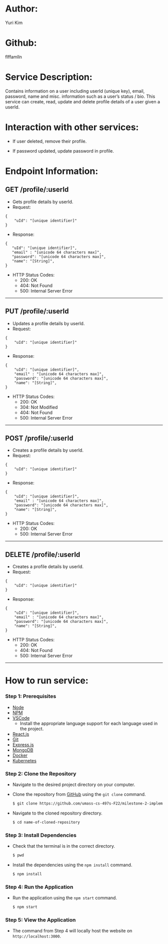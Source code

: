 # Author: 
Yuri Kim

# Github: 
flffamlln

# Service Description: 

Contains information on a user including userId (unique key), email, password, name and misc. information such as a user’s status / bio. This service can create, read, update and delete profile details of a user given a userId.

# Interaction with other services: 

- If user deleted, remove their profile.

- If password updated, update password in profile.

# Endpoint Information:

## GET /profile/:userId

- Gets profile details by userId.
- Request: 
```
{
	"uId": "[unique identifier]"
}
 ```
 - Response:
 ```
{
    "uId": "[unique identifier]",
    "email" : "[unicode 64 characters max]",
    "password": "[unicode 64 characters max]",
    "name": "[String]",
}
 ```
 - HTTP Status Codes:   
    - 200: OK
    - 404: Not Found
    - 500: Internal Server Error

---
## PUT /profile/:userId

- Updates a profile details by userId.
- Request: 
```
{
	"uId": "[unique identifier]"
}
```
- Response:
```
{
    "uId": "[unique identifier]",
    "email" : "[unicode 64 characters max]",
    "password": "[unicode 64 characters max]",
    "name": "[String]",
}
```
- HTTP Status Codes: 
    - 200: OK
    - 304: Not Modified
    - 404: Not Found
    - 500: Internal Server Error
---
## POST /profile/:userId

- Creates a profile details by userId.
- Request:
```
{
	"uId": "[unique identifier]"
}
```
- Response:
```
{
    "uId": "[unique identifier]",
    "email" : "[unicode 64 characters max]",
    "password": "[unicode 64 characters max]",
    "name": "[String]",
}
```
- HTTP Status Codes:
    - 200: OK
    - 500: Internal Server Error
---
## DELETE /profile/:userId

- Creates a profile details by userId.
- Request:
```
{
	"uId": "[unique identifier]"
}
```
- Response:
```
{
    "uId": "[unique identifier]",
    "email" : "[unicode 64 characters max]",
    "password": "[unicode 64 characters max]",
    "name": "[String]",
}
```
- HTTP Status Codes: 
    - 200: OK
    - 404: Not Found
    - 500: Internal Server Error
---
# How to run service:

### **Step 1: Prerequisites**

- [Node](https://nodejs.org/en/)
- [NPM](https://www.npmjs.com/)
- [VSCode](https://code.visualstudio.com/)
    - Install the appropriate language support for each language used in the project.
- [React.js](https://reactjs.org/)
- [Git](https://git-scm.com/)
- [Express.js](https://expressjs.com/)
- [MongoDB](https://www.mongodb.com/)
- [Docker](https://www.docker.com/)
- [Kubernetes](https://kubernetes.io/)

### **Step 2: Clone the Repository**

- Navigate to the desired project directory on your computer.

- Clone the repository from [GitHub](https://github.com/umass-cs-497s-F22/milestone-2-implementation-team0.git) using the `git clone` command.

    ```bash
    $ git clone https://github.com/umass-cs-497s-F22/milestone-2-implementation-team0.git
    ```

- Navigate to the cloned repository directory.

    ```bash
    $ cd name-of-cloned-repository
    ```
### **Step 3: Install Dependencies**

- Check that the terminal is in the correct directory.

    ```bash
    $ pwd
    ```

- Install the dependencies using the `npm install` command.

    ```bash
    $ npm install
    ```
### **Step 4: Run the Application**

- Run the application using the `npm start` command.

    ```bash
    $ npm start
    ```
### **Step 5: View the Application**
- The command from Step 4 will locally host the website on `http://localhost:3000`.
